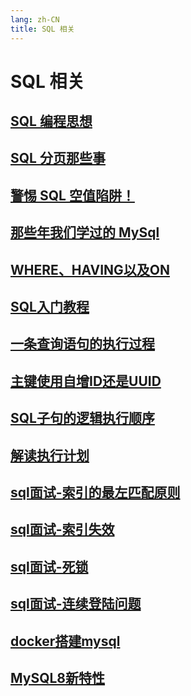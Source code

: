 ```yaml
---
lang: zh-CN
title: SQL 相关
---
```

# SQL 相关

## [SQL 编程思想](../sql/SQL编程思想.md)
## [SQL 分页那些事](../sql/SQL分页那些事.md)
## [警惕 SQL 空值陷阱！](../sql/SQL空值陷阱.md)
## [那些年我们学过的 MySql](../sql/MySql是怎样运行的.md)
## [WHERE、HAVING以及ON](../sql/WHERE、HAVING以及ON.md)
## [SQL入门教程](../sql/SQL入门教程.md)
## [一条查询语句的执行过程](../sql/一条查询语句的执行过程.md)
## [主键使用自增ID还是UUID](../sql/主键使用自增ID还是UUID.md)
## [SQL子句的逻辑执行顺序](../sql/SQL子句的逻辑执行顺序.md)
## [解读执行计划](../sql/解读执行计划.md)
## [sql面试-索引的最左匹配原则](../sql/索引的最左匹配原则.md)
## [sql面试-索引失效](../sql/索引失效.md)
## [sql面试-死锁](../sql/死锁.md)
## [sql面试-连续登陆问题](../sql/连续登陆问题.md)
## [docker搭建mysql](../sql/docker搭建mysql.md)
## [MySQL8新特性](../sql/MySQL8新特性.md)
